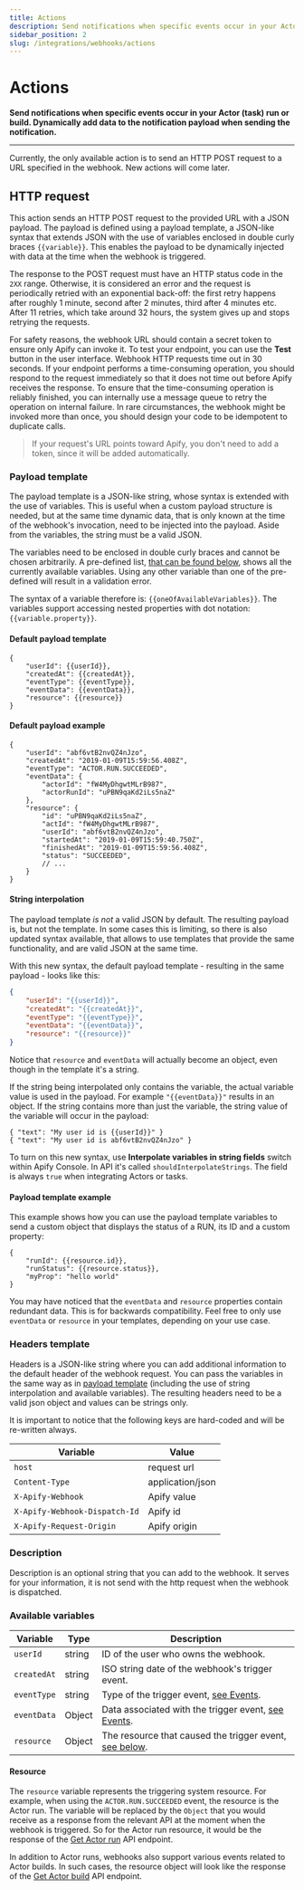 ```yaml
---
title: Actions
description: Send notifications when specific events occur in your Actor (task) run or build. Dynamically add data to the notification payload when sending the notification.
sidebar_position: 2
slug: /integrations/webhooks/actions
---
```


# Actions

**Send notifications when specific events occur in your Actor (task) run or build. Dynamically add data to the notification payload when sending the notification.**

---

Currently, the only available action is to send an HTTP POST request to a URL specified in the webhook. New actions will come later.

## HTTP request

This action sends an HTTP POST request to the provided URL with a JSON payload. The payload is defined using a payload template, a JSON-like syntax that extends JSON with the use of variables enclosed in double curly braces `{{variable}}`. This enables the payload to be dynamically injected with data at the time when the webhook is triggered.

The response to the POST request must have an HTTP status code in the `2XX` range. Otherwise, it is considered an error and the request is periodically retried with an exponential back-off: the first retry happens after roughly 1 minute, second after 2 minutes, third after 4 minutes etc. After 11 retries, which take around 32 hours, the system gives up and stops retrying the requests.

For safety reasons, the webhook URL should contain a secret token to ensure only Apify can invoke it. To test your endpoint, you can use the **Test** button in the user interface. Webhook HTTP requests time out in 30 seconds. If your endpoint performs a time-consuming operation, you should respond to the request immediately so that it does not time out before Apify receives the response. To ensure that the time-consuming operation is reliably finished, you can internally use a message queue to retry the operation on internal failure. In rare circumstances, the webhook might be invoked more than once, you should design your code to be idempotent to duplicate calls.

> If your request's URL points toward Apify, you don't need to add a token, since it will be added automatically.

### Payload template

The payload template is a JSON-like string, whose syntax is extended with the use of variables. This is useful when a custom payload structure is needed, but at the same time dynamic data, that is only known at the time of the webhook's invocation, need to be injected into the payload. Aside from the variables, the string must be a valid JSON.

The variables need to be enclosed in double curly braces and cannot be chosen arbitrarily. A pre-defined list, [that can be found below](#available-variables), shows all the currently available variables. Using any other variable than one of the pre-defined will result in a validation error.

The syntax of a variable therefore is: `{{oneOfAvailableVariables}}`. The variables support accessing nested properties with dot notation: `{{variable.property}}`.

#### Default payload template

```json5
{
    "userId": {{userId}},
    "createdAt": {{createdAt}},
    "eventType": {{eventType}},
    "eventData": {{eventData}},
    "resource": {{resource}}
}
```

#### Default payload example

```json5
{
    "userId": "abf6vtB2nvQZ4nJzo",
    "createdAt": "2019-01-09T15:59:56.408Z",
    "eventType": "ACTOR.RUN.SUCCEEDED",
    "eventData": {
        "actorId": "fW4MyDhgwtMLrB987",
        "actorRunId": "uPBN9qaKd2iLs5naZ"
    },
    "resource": {
        "id": "uPBN9qaKd2iLs5naZ",
        "actId": "fW4MyDhgwtMLrB987",
        "userId": "abf6vtB2nvQZ4nJzo",
        "startedAt": "2019-01-09T15:59:40.750Z",
        "finishedAt": "2019-01-09T15:59:56.408Z",
        "status": "SUCCEEDED",
        // ...
    }
}
```

#### String interpolation

The payload template _is not_ a valid JSON by default. The resulting payload is, but not the template. In some cases this is limiting, so there is also updated syntax available, that allows to use templates that provide the same functionality, and are valid JSON at the same time.

With this new syntax, the default payload template - resulting in the same payload - looks like this:

```json
{
    "userId": "{{userId}}",
    "createdAt": "{{createdAt}}",
    "eventType": "{{eventType}}",
    "eventData": "{{eventData}}",
    "resource": "{{resource}}"
}
```

Notice that `resource` and `eventData` will actually become an object, even though in the template it's a string.

If the string being interpolated only contains the variable, the actual variable value is used in the payload. For example `"{{eventData}}"` results in an object. If the string contains more than just the variable, the string value of the variable will occur in the payload:

```json5
{ "text": "My user id is {{userId}}" }
{ "text": "My user id is abf6vtB2nvQZ4nJzo" }
```


To turn on this new syntax, use **Interpolate variables in string fields** switch within Apify Console. In API it's called `shouldInterpolateStrings`. The field is always `true` when integrating Actors or tasks.

#### Payload template example

This example shows how you can use the payload template variables to send a custom object that displays the status of a RUN, its ID and a custom property:

```json5
{
    "runId": {{resource.id}},
    "runStatus": {{resource.status}},
    "myProp": "hello world"
}
```

You may have noticed that the `eventData` and `resource` properties contain redundant data. This is for backwards compatibility. Feel free to only use `eventData` or `resource` in your templates, depending on your use case.

### Headers template

Headers is a JSON-like string where you can add additional information to the default header of the webhook request. You can pass the variables in the same way as in [payload template](#payload-template) (including the use of string interpolation and available variables). The resulting headers need to be a valid json object and values can be strings only.

It is important to notice that the following keys are hard-coded and will be re-written always.

| Variable                  | Value                   |
|---------------------------|-------------------------|
| `host`                    | request url             |
| `Content-Type`            | application/json        |
| `X-Apify-Webhook`         | Apify value             |
| `X-Apify-Webhook-Dispatch-Id` | Apify id            |
| `X-Apify-Request-Origin`   | Apify origin           |

### Description

Description is an optional string that you can add to the webhook. It serves for your information, it is not send with the http request when the webhook is dispatched.

### Available variables

| Variable    | Type   | Description                                                                         |
|-------------|--------|-------------------------------------------------------------------------------------|
| `userId`    | string | ID of the user who owns the webhook.                                                |
| `createdAt` | string | ISO string date of the webhook's trigger event.                                     |
| `eventType` | string | Type of the trigger event, [see Events](./events.md).              |
| `eventData` | Object | Data associated with the trigger event, [see Events](./events.md). |
| `resource`  | Object | The resource that caused the trigger event, [see below](#resource).                 |

#### Resource

The `resource` variable represents the triggering system resource. For example, when using the `ACTOR.RUN.SUCCEEDED` event, the resource is the Actor run. The variable will be replaced by the `Object` that you would receive as a response from the relevant API at the moment when the webhook is triggered. So for the Actor run resource, it would be the response of the [Get Actor run](/api/v2#/reference/actors/run-object-deprecated/get-run) API endpoint.

In addition to Actor runs, webhooks also support various events related to Actor builds. In such cases, the resource object will look like the response of the [Get Actor build](/api/v2#/reference/actor-builds/build-object/get-build) API endpoint.

